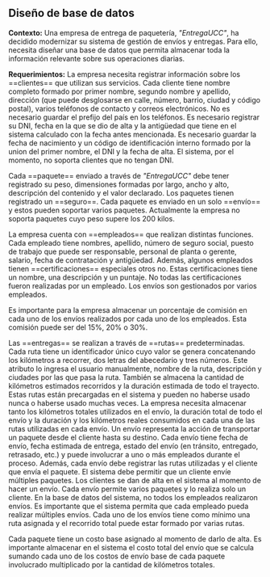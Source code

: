 ## Diseño de base de datos
**Contexto:** Una empresa de entrega de paquetería, *"EntregaUCC"*, ha decidido modernizar su sistema de gestión de envíos y entregas. Para ello, necesita diseñar una base de datos que permita almacenar toda la información relevante sobre sus operaciones diarias.

**Requerimientos:** La empresa necesita registrar información sobre los ==clientes== que utilizan sus servicios. Cada cliente tiene nombre completo formado por primer nombre, segundo nombre y apellido, dirección (que puede desglosarse en calle, número, barrio, ciudad y código postal), varios teléfonos de contacto y correos electrónicos. No es necesario guardar el prefijo del país en los teléfonos. Es necesario registrar su DNI, fecha en la que se dio de alta y la antigüedad que tiene en el sistema calculado con la fecha antes mencionada. Es necesario guardar la fecha de nacimiento y un código de identificación interno formado por la union del primer nombre, el DNI y la fecha de alta. El sistema, por el momento, no soporta clientes que no tengan DNI.

Cada ==paquete== enviado a través de *"EntregaUCC"* debe tener registrado su peso, dimensiones formadas por largo, ancho y alto, descripción del contenido y el valor declarado. Los paquetes tienen registrado un ==seguro==. Cada paquete es enviado en un solo ==envío== y estos pueden soportar varios paquetes. Actualmente la empresa no soporta paquetes cuyo peso supere los 200 kilos. 

La empresa cuenta con ==empleados== que realizan distintas funciones. Cada empleado tiene nombres, apellido, número de seguro social, puesto de trabajo que puede ser responsable, personal de planta o gerente, salario, fecha de contratación y antigüedad. Además, algunos empleados tienen ==certificaciones== especiales otros no. Estas certificaciones tiene un nombre, una descripción y un puntaje. No todas las certificaciones fueron realizadas por un empleado. Los envíos son gestionados por varios empleados. 

Es importante para la empresa almacenar un porcentaje de comisión en cada uno de los envíos realizados por cada uno de los empleados. Esta comisión puede ser del 15%, 20% ο 30%.

Las ==entregas== se realizan a través de ==rutas== predeterminadas. Cada ruta tiene un identificador único cuyo valor se genera concatenando los kilómetros a recorrer, dos letras del abecedario y tres números. Este atributo lo ingresa el usuario manualmente, nombre de la ruta, descripción y ciudades por las que pasa la ruta. También se almacena la cantidad de kilómetros estimados recorridos y la duración estimada de todo el trayecto. Estas rutas están precargadas en el sistema y pueden no haberse usado nunca o haberse usado muchas veces. La empresa necesita almacenar tanto los kilómetros totales utilizados en el envío, la duración total de todo el envío y la duración y los kilómetros reales consumidos en cada una de las rutas utilizadas en cada envío. Un envío representa la acción de transportar un paquete desde el cliente hasta su destino. Cada envío tiene fecha de envío, fecha estimada de entrega, estado del envío (en tránsito, entregado, retrasado, etc.) y puede involucrar a uno o más empleados durante el proceso. Además, cada envío debe registrar las rutas utilizadas y el cliente que envía el paquete. El sistema debe permitir que un cliente envíe múltiples paquetes. Los clientes se dan de alta en el sistema al momento de hacer un envío. Cada envío permite varios paquetes y lo realiza solo un cliente. En la base de datos del sistema, no todos los empleados realizaron envíos. Es importante que el sistema permita que cada empleado pueda realizar múltiples envíos. Cada uno de los envíos tiene como mínimo una ruta asignada y el recorrido total puede estar formado por varias rutas.

Cada paquete tiene un costo base asignado al momento de darlo de alta. Es importante almacenar en el sistema el costo total del envío que se calcula sumando cada uno de los costos de envío base de cada paquete involucrado multiplicado por la cantidad de kilómetros totales.